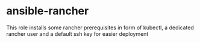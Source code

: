 # ansible-rancher

This role installs some rancher prerequisites in form of kubectl, a dedicated rancher user and a default ssh key for easier deployment